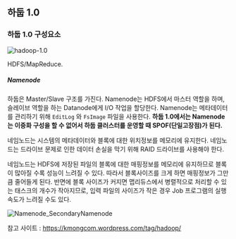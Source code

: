 ## 하둡 1.0

### 하둡 1.0 구성요소

![hadoop-1.0](https://kmongcom.files.wordpress.com/2014/03/hadoop_diagram.png?w=584&h=340)

HDFS/MapReduce.

##### Namenode
하둡은 Master/Slave 구조를 가진다.
Namenode는 HDFS에서 마스터 역할을 하며, 슬레이브 역할을 하는 Datanode에게 I/O 작업을 할당한다.
Namenode는 메타데이터를 관리하기 위해 `EditLog` 와 `FsImage` 파일을 사용한다.
**하둡 1.0에서는 Namenode는 이중화 구성을 할 수 없어서 하둡 클러스터를 운영할 때 SPOF(단일고장점)가 된다.**

네임노드는 시스템의 메타데이터와 블록에 대한 위치정보를 메모리에 유지한다. 네임노드는 드라이브 문제로 인한 데이터 손실을 막기 위해 RAID 드라이브를 사용해야 한다.

네임노드는 HDFS에 저장된 파일의 블록에 대한 매핑정보를 메모리에 유지하므로 블록이 많아질 수록 성능이 느려질 수 있다.
따라서 블록사이즈를 크게 하면 매핑정보가 그만큼 줄어들게 된다. 반면에 블록 사이즈가 커지면 맵리듀스에서 병렬적으로 처리할 수 있는 태스크의 개수가 작아지므로, 입력 파일의 사이즈가 작은 경우 Job 프로그램의 실행속도가 느려질 수도 있다.

![Namenode_SecondaryNamenode](https://kmongcom.files.wordpress.com/2014/03/secodary-name-node.png?w=467&h=506)

참고 사이트 : https://kmongcom.wordpress.com/tag/hadoop/
